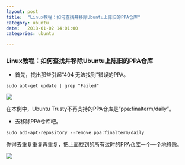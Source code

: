 ```yaml
---
layout: post
title:  "Linux教程：如何查找并移除Ubuntu上陈旧的PPA仓库"
category: ubuntu
date:   2018-01-02 14:01:00
categories: ubuntu 

---
```


### Linux教程：如何查找并移除Ubuntu上陈旧的PPA仓库

 - 首先，找出那些引起“404 无法找到”错误的PPA。

 `sudo apt-get update | grep "Failed"`

![](https://github.com/yyxyz/OSOperateSkills/blob/master/resource/2017111701.jpg)

在本例中，Ubuntu Trusty不再支持的PPA仓库是“ppa:finalterm/daily”。

 - 去移除PPA仓库吧。

 `sudo add-apt-repository --remove ppa:finalterm/daily`

你得去重复重复再重复，把上面找到的所有过时的PPA仓库一个一个地移除。

![](https://github.com/yyxyz/OSOperateSkills/blob/master/resource/2017111702.jpg)


